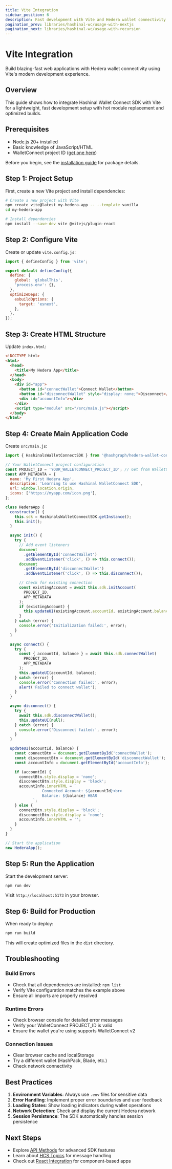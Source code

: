 ```yaml
---
title: Vite Integration
sidebar_position: 6
description: Fast development with Vite and Hedera wallet connectivity
pagination_prev: libraries/hashinal-wc/usage-with-nextjs
pagination_next: libraries/hashinal-wc/usage-with-recursion
---
```


# Vite Integration

Build blazing-fast web applications with Hedera wallet connectivity using Vite's modern development experience.

## Overview

This guide shows how to integrate Hashinal Wallet Connect SDK with Vite for a lightweight, fast development setup with hot module replacement and optimized builds.

## Prerequisites

- Node.js 20+ installed
- Basic knowledge of JavaScript/HTML
- WalletConnect project ID ([get one here](https://cloud.walletconnect.com/))

Before you begin, see the [installation guide](./installation.md) for package details.

## Step 1: Project Setup

First, create a new Vite project and install dependencies:

```bash
# Create a new project with Vite
npm create vite@latest my-hedera-app -- --template vanilla
cd my-hedera-app

# Install dependencies
npm install --save-dev vite @vitejs/plugin-react
```

## Step 2: Configure Vite

Create or update `vite.config.js`:

```javascript
import { defineConfig } from 'vite';

export default defineConfig({
  define: {
    global: 'globalThis',
    'process.env': {},
  },
  optimizeDeps: {
    esbuildOptions: {
      target: 'esnext',
    },
  },
});
```

## Step 3: Create HTML Structure

Update `index.html`:

```html
<!DOCTYPE html>
<html>
  <head>
    <title>My Hedera App</title>
  </head>
  <body>
    <div id="app">
      <button id="connectWallet">Connect Wallet</button>
      <button id="disconnectWallet" style="display: none;">Disconnect</button>
      <div id="accountInfo"></div>
    </div>
    <script type="module" src="/src/main.js"></script>
  </body>
</html>
```

## Step 4: Create Main Application Code

Create `src/main.js`:

```javascript
import { HashinalsWalletConnectSDK } from '@hashgraph/hedera-wallet-connect';

// Your WalletConnect project configuration
const PROJECT_ID = 'YOUR_WALLETCONNECT_PROJECT_ID'; // Get from WalletConnect Dashboard
const APP_METADATA = {
  name: 'My First Hedera App',
  description: 'Learning to use Hashinal WalletConnect SDK',
  url: window.location.origin,
  icons: ['https://myapp.com/icon.png'],
};

class HederaApp {
  constructor() {
    this.sdk = HashinalsWalletConnectSDK.getInstance();
    this.init();
  }

  async init() {
    try {
      // Add event listeners
      document
        .getElementById('connectWallet')
        .addEventListener('click', () => this.connect());
      document
        .getElementById('disconnectWallet')
        .addEventListener('click', () => this.disconnect());

      // Check for existing connection
      const existingAccount = await this.sdk.initAccount(
        PROJECT_ID,
        APP_METADATA
      );
      if (existingAccount) {
        this.updateUI(existingAccount.accountId, existingAccount.balance);
      }
    } catch (error) {
      console.error('Initialization failed:', error);
    }
  }

  async connect() {
    try {
      const { accountId, balance } = await this.sdk.connectWallet(
        PROJECT_ID,
        APP_METADATA
      );
      this.updateUI(accountId, balance);
    } catch (error) {
      console.error('Connection failed:', error);
      alert('Failed to connect wallet');
    }
  }

  async disconnect() {
    try {
      await this.sdk.disconnectWallet();
      this.updateUI(null);
    } catch (error) {
      console.error('Disconnect failed:', error);
    }
  }

  updateUI(accountId, balance) {
    const connectBtn = document.getElementById('connectWallet');
    const disconnectBtn = document.getElementById('disconnectWallet');
    const accountInfo = document.getElementById('accountInfo');

    if (accountId) {
      connectBtn.style.display = 'none';
      disconnectBtn.style.display = 'block';
      accountInfo.innerHTML = `
                Connected Account: ${accountId}<br>
                Balance: ${balance} HBAR
            `;
    } else {
      connectBtn.style.display = 'block';
      disconnectBtn.style.display = 'none';
      accountInfo.innerHTML = '';
    }
  }
}

// Start the application
new HederaApp();
```

## Step 5: Run the Application

Start the development server:

```bash
npm run dev
```

Visit `http://localhost:5173` in your browser.

## Step 6: Build for Production

When ready to deploy:

```bash
npm run build
```

This will create optimized files in the `dist` directory.

## Troubleshooting

### Build Errors
- Check that all dependencies are installed: `npm list`
- Verify Vite configuration matches the example above
- Ensure all imports are properly resolved

### Runtime Errors
- Check browser console for detailed error messages
- Verify your WalletConnect PROJECT_ID is valid
- Ensure the wallet you're using supports WalletConnect v2

### Connection Issues
- Clear browser cache and localStorage
- Try a different wallet (HashPack, Blade, etc.)
- Check network connectivity

## Best Practices

1. **Environment Variables**: Always use `.env` files for sensitive data
2. **Error Handling**: Implement proper error boundaries and user feedback
3. **Loading States**: Show loading indicators during wallet operations
4. **Network Detection**: Check and display the current Hedera network
5. **Session Persistence**: The SDK automatically handles session persistence

## Next Steps

- Explore [API Methods](./methods) for advanced SDK features
- Learn about [HCS Topics](./topics) for message handling
- Check out [React Integration](./usage-with-react) for component-based apps

